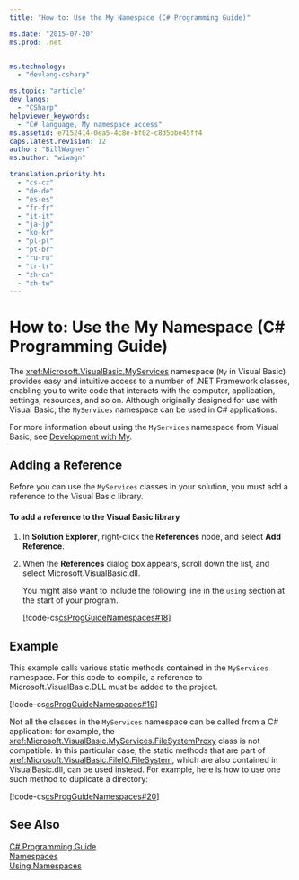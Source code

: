 ```yaml
---
title: "How to: Use the My Namespace (C# Programming Guide)"

ms.date: "2015-07-20"
ms.prod: .net


ms.technology: 
  - "devlang-csharp"

ms.topic: "article"
dev_langs: 
  - "CSharp"
helpviewer_keywords: 
  - "C# language, My namespace access"
ms.assetid: e7152414-0ea5-4c8e-bf02-c8d5bbe45ff4
caps.latest.revision: 12
author: "BillWagner"
ms.author: "wiwagn"

translation.priority.ht: 
  - "cs-cz"
  - "de-de"
  - "es-es"
  - "fr-fr"
  - "it-it"
  - "ja-jp"
  - "ko-kr"
  - "pl-pl"
  - "pt-br"
  - "ru-ru"
  - "tr-tr"
  - "zh-cn"
  - "zh-tw"
---
```

# How to: Use the My Namespace (C# Programming Guide)
The <xref:Microsoft.VisualBasic.MyServices> namespace (`My` in Visual Basic) provides easy and intuitive access to a number of .NET Framework classes, enabling you to write code that interacts with the computer, application, settings, resources, and so on. Although originally designed for use with Visual Basic, the `MyServices` namespace can be used in C# applications.  
  
 For more information about using the `MyServices` namespace from Visual Basic, see [Development with My](../../../visual-basic/developing-apps/development-with-my/index.md).  
  
## Adding a Reference  
 Before you can use the `MyServices` classes in your solution, you must add a reference to the Visual Basic library.  
  
#### To add a reference to the Visual Basic library  
  
1.  In **Solution Explorer**, right-click the **References** node, and select **Add Reference**.  
  
2.  When the **References** dialog box appears, scroll down the list, and select Microsoft.VisualBasic.dll.  
  
     You might also want to include the following line in the `using` section at the start of your program.  
  
     [!code-cs[csProgGuideNamespaces#18](../../../csharp/programming-guide/namespaces/codesnippet/CSharp/how-to-use-the-my-namespace_1.cs)]  
  
## Example  
 This example calls various static methods contained in the `MyServices` namespace. For this code to compile, a reference to Microsoft.VisualBasic.DLL must be added to the project.  
  
 [!code-cs[csProgGuideNamespaces#19](../../../csharp/programming-guide/namespaces/codesnippet/CSharp/how-to-use-the-my-namespace_2.cs)]  
  
 Not all the classes in the `MyServices` namespace can be called from a C# application: for example, the <xref:Microsoft.VisualBasic.MyServices.FileSystemProxy> class is not compatible. In this particular case, the static methods that are part of <xref:Microsoft.VisualBasic.FileIO.FileSystem>, which are also contained in VisualBasic.dll, can be used instead. For example, here is how to use one such method to duplicate a directory:  
  
 [!code-cs[csProgGuideNamespaces#20](../../../csharp/programming-guide/namespaces/codesnippet/CSharp/how-to-use-the-my-namespace_3.cs)]  
  
## See Also  
 [C# Programming Guide](../../../csharp/programming-guide/index.md)   
 [Namespaces](../../../csharp/programming-guide/namespaces/index.md)   
 [Using Namespaces](../../../csharp/programming-guide/namespaces/using-namespaces.md)
